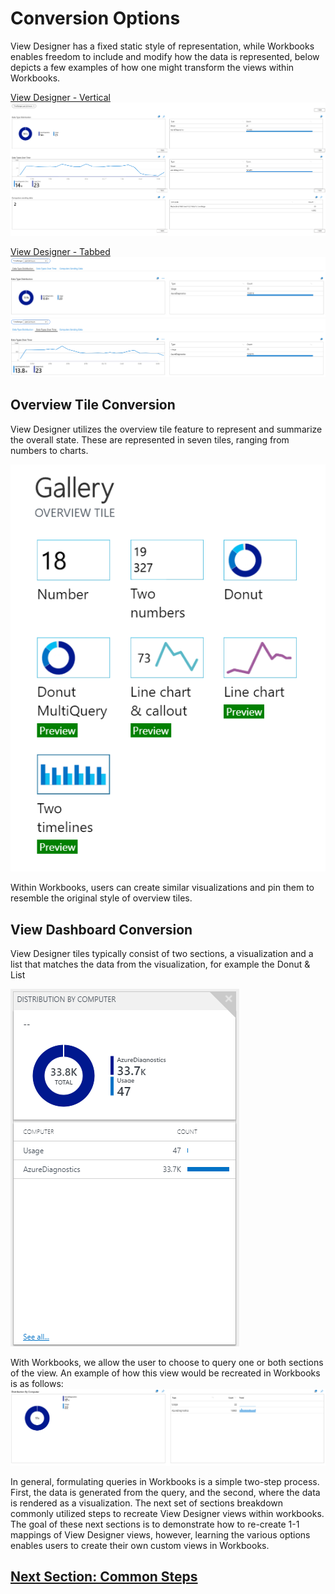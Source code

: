 # <strong>Conversion Options</strong>

View Designer has a fixed static style of representation, while Workbooks enables freedom to include and modify how the data is represented, below depicts a few examples of how one might transform the views within Workbooks.

[View Designer - Vertical](https://go.microsoft.com/fwlink/?linkid=874159&resourceId=%2Fsubscriptions%2F5c038d14-3833-463f-a492-de956f63f12a%2Fresourcegroups%2Faul-rg%2Fproviders%2Fmicrosoft.operationalinsights%2Fworkspaces%2Faul-test&featureName=Workbooks&itemId=%2Fsubscriptions%2F5c038d14-3833-463f-a492-de956f63f12a%2Fresourcegroups%2Faul-rg%2Fproviders%2Fmicrosoft.insights%2Fworkbooks%2F5a0ba062-7246-4907-b03f-eed8b55bf1f7&workbookTemplateName=View%20Designer%20Vertical&func=NavigateToPortalFeature&type=workbook)
![Vertical](./Examples/VDVertical.png)

[View Designer - Tabbed](https://login.microsoftonline.com/common/oauth2/authorize?resource=https%3a%2f%2fmanagement.core.windows.net%2f&response_mode=form_post&response_type=code+id_token&scope=user_impersonation+openid&state=OpenIdConnect.AuthenticationProperties%3dkdC54YmE7U45paUQz9qkannO4vZj3msUAKTeRWYby-beEBvlBWBzPHaJKuf1OVwkpOLIBo1GK9U7AvC9kLLUSTUSexC3TPUe4Tq-D2clAusQAMSgRIF3HYunRcatZJ_ctL3S20uu4FIPqPcvVyRUAYzhytijw_h8JW7XiJnz8otWsRMx5RlpWjmsGxmnut53nlujrAbHFLnl3ohVQQ5SNB-dueVBjGtrHKuvMGlpdw7DMnaZX-m4pISVj2dqWcl2lCwcpnf3HA_zV3zhISBeYBghjC9wjF--j3I1VzVqGRd4IL4BMm4J8aEOyIV8tj0fvlYyQ-wGc5v0mH_aZ5PVYIX27qsVaCxgf7Xb4Hupz9w&nonce=637069316042813151.NzVjNmNlOTAtOWJmOC00NjgwLWEyNjAtZjk3N2NkNDFlMWMzOTYyNTdjM2MtNmE3ZC00NjEyLWE3ZDQtM2JhNThmMjc2YjYw&client_id=c44b4083-3bb0-49c1-b47d-974e53cbdf3c&redirect_uri=https%3a%2f%2fportal.azure.com%2fsignin%2findex%2f%3ffeature.refreshtokenbinding%3dtrue&site_id=501430&client-request-id=68b53221-915e-4075-8206-ac19537e81de&x-client-SKU=ID_NET&x-client-ver=1.0.40306.1554)
![Data Type Distribution Tab](./Examples/DistributionTab.png)
![Data Types Over Time Tab](./Examples/OverTimeTab.png)

## <strong> Overview Tile Conversion</strong>
View Designer utilizes the overview tile feature to represent and summarize the overall state. These are represented in seven tiles, ranging from numbers to charts.

![Gallery](./Examples/Overview.png)

Within Workbooks, users can create similar visualizations and pin them to resemble the original style of overview tiles. 

## <strong> View Dashboard Conversion </strong>
View Designer tiles typically consist of two sections, a visualization and a list that matches the data from the visualization, for example the Donut & List

![Donut](./Examples/DonutEX.png)

With Workbooks, we allow the user to choose to query one or both sections of the view. An example of how this view would be recreated in Workbooks is as follows:
![Convert](./Examples/ConvertDonut.png)

In general, formulating queries in Workbooks is a simple two-step process. First, the data is generated from the query, and the second, where the data is rendered as a visualization. The next set of sections breakdown commonly utilized steps to recreate View Designer views within workbooks.
The goal of these next sections is to demonstrate how to re-create 1-1 mappings of View Designer views, however, learning the various options enables users to create their own custom views in Workbooks.

## [Next Section: Common Steps](./CommonSteps.md)